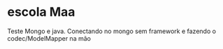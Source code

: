 # escola Maa
Teste Mongo e java.
Conectando no mongo sem framework e fazendo o codec/ModelMapper na mão

